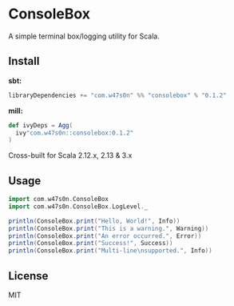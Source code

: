 # ConsoleBox

A simple terminal box/logging utility for Scala.

## Install

**sbt:**
```scala
libraryDependencies += "com.w47s0n" %% "consolebox" % "0.1.2"
```

**mill:**
```scala
def ivyDeps = Agg(
  ivy"com.w47s0n::consolebox:0.1.2"
)
```

Cross-built for Scala 2.12.x, 2.13 & 3.x

## Usage

```scala
import com.w47s0n.ConsoleBox
import com.w47s0n.ConsoleBox.LogLevel._

println(ConsoleBox.print("Hello, World!", Info))
println(ConsoleBox.print("This is a warning.", Warning))
println(ConsoleBox.print("An error occurred.", Error))
println(ConsoleBox.print("Success!", Success))
println(ConsoleBox.print("Multi-line\nsupported.", Info))
```

## License

MIT
